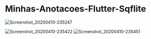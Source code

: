 # Minhas-Anotacoes-Flutter-Sqflite

![Screenshot_20200410-235247](https://user-images.githubusercontent.com/57531903/79033938-ba532000-7b88-11ea-8933-9388d2445c8e.png)

![Screenshot_20200410-235422](https://user-images.githubusercontent.com/57531903/79033953-deaefc80-7b88-11ea-86c2-6b2ed4a4d7ac.png)
![Screenshot_20200410-235451](https://user-images.githubusercontent.com/57531903/79033954-dfe02980-7b88-11ea-8752-6534864580fa.png)
